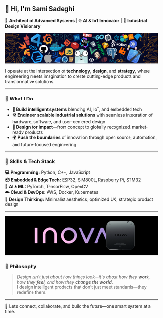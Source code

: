 ## 👋 Hi, I'm Sami Sadeghi  
🚀 **Architect of Advanced Systems** | 🌐 **AI & IoT Innovator** | 🎨 **Industrial Design Visionary**

![Banner](banner.png)

I operate at the intersection of **technology**, **design**, and **strategy**, where engineering meets imagination to create cutting-edge products and transformative solutions.

---

### 🔭 What I Do  
- 🧠 **Build intelligent systems** blending AI, IoT, and embedded tech  
- 🛠️ **Engineer scalable industrial solutions** with seamless integration of hardware, software, and user-centered design  
- 🎯 **Design for impact**—from concept to globally recognized, market-ready products  
- 🌍 **Push the boundaries** of innovation through open source, automation, and future-focused engineering  

---

### 💼 Skills & Tech Stack  
**💻 Programming:** Python, C++, JavaScript  
**📦 Embedded & Edge Tech:** ESP32, SIM800L, Raspberry Pi, STM32  
**🧠 AI & ML:** PyTorch, TensorFlow, OpenCV  
**☁️ Cloud & DevOps:** AWS, Docker, Kubernetes  
**📐 Design Thinking:** Minimalist aesthetics, optimized UX, strategic product design  

---

![Banner](Inova.png)


### 🌟 Philosophy  
> *Design isn't just about how things look—it's about how they **work**, how they **feel**, and how they **change the world.***  
> I design intelligent products that don’t just meet standards—they redefine them.

---

🔗 Let’s connect, collaborate, and build the future—one smart system at a time.
